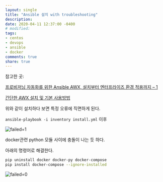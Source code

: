```yaml
---
layout: single
title: "Ansible 설치 with troubleshooting"
description:
date: 2020-04-11 12:37:00 -0400
# modified: 
tags: 
- centos
- devops
- ansible
- docker
comments: true
share: true
---
```


참고한 곳:

[프로비저닝 자동화를 위한 Ansible AWX, 설치부터 엔터프라이즈 환경 적용까지 – 1](https://engineering.linecorp.com/ko/blog/ansible-awx-for-provisioning-1/)

[간단한 AWX 설치 및 기본 사용방법](https://tech.osci.kr/2019/05/24/77138487/)


위와 같이 설치하다 보면 특정 오류에 직면하게 된다.

`ansible-playbook -i inventory install.yml` 이후

![failed=1]({{site.url}}{{site.baseurl}}/assets/images/2020-04-11-Install-Ansible-with-troubleshooting/0.PNG)

docker관련 python 모듈 사이에 충돌이 나는 듯 하다.

아래의 명령어로 해결한다.

```sh
pip uninstall docker docker-py docker-compose
pip install docker-compose --ignore-installed
```

![failed=0]({{site.url}}{{site.baseurl}}/assets/images/2020-04-11-Install-Ansible-with-troubleshooting/1.PNG)

